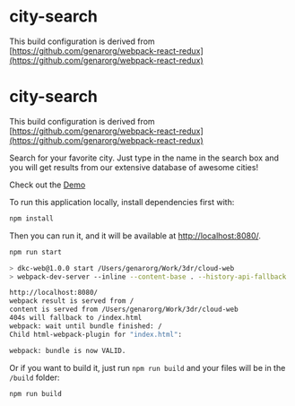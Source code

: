 # city-search

This build configuration is derived from [https://github.com/genarorg/webpack-react-redux](https://github.com/genarorg/webpack-react-redux)


# city-search

This build configuration is derived from [https://github.com/genarorg/webpack-react-redux](https://github.com/genarorg/webpack-react-redux)

Search for your favorite city. Just type in the name in the search box and you will get results from our extensive database of awesome cities!

Check out the [Demo](https://genarorg.github.io/city-search/)

To run this application locally, install dependencies first with:

``` bash
npm install
```

Then you can run it, and it will be available at [http://localhost:8080/](http://localhost:8080/).

``` bash
npm run start

> dkc-web@1.0.0 start /Users/genarorg/Work/3dr/cloud-web
> webpack-dev-server --inline --content-base . --history-api-fallback

http://localhost:8080/
webpack result is served from /
content is served from /Users/genarorg/Work/3dr/cloud-web
404s will fallback to /index.html
webpack: wait until bundle finished: /
Child html-webpack-plugin for "index.html":

webpack: bundle is now VALID.
```

Or if you want to build it, just run `npm run build` and your files will be in the `/build` folder:

``` bash
npm run build
```

